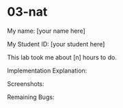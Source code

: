 03-nat
=============

My name: [your name here]

My Student ID: [your student here]

This lab took me about [n] hours to do.

Implementation Explanation:

Screenshots:

Remaining Bugs:

